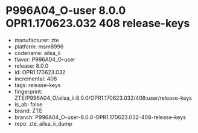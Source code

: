 # P996A04_O-user 8.0.0 OPR1.170623.032 408 release-keys
- manufacturer: zte
- platform: msm8996
- codename: ailsa_ii
- flavor: P996A04_O-user
- release: 8.0.0
- id: OPR1.170623.032
- incremental: 408
- tags: release-keys
- fingerprint: ZTE/P996A04_O/ailsa_ii:8.0.0/OPR1.170623.032/408:user/release-keys
- is_ab: false
- brand: ZTE
- branch: P996A04_O-user-8.0.0-OPR1.170623.032-408-release-keys
- repo: zte_ailsa_ii_dump

